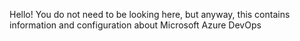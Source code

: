 Hello! You do not need to be looking here, but anyway, this contains information and configuration about Microsoft Azure DevOps
